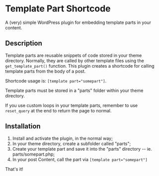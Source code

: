 Template Part Shortcode
=======================

A (very) simple WordPress plugin for embedding template parts in your content.

## Description ##

Template parts are reusable snippets of code stored in your theme directory. Normally, they are called by other template files using the `get_template_part()` function. This plugin creates a shortcode for calling template parts from the body of a post. 

Shortcode usage is: `[template part="somepart"]`.

Template parts must be stored in a "parts" folder within your theme directory. 

If you use custom loops in your template parts, remember to use `reset_query` at the end to return the page to normal.

## Installation ##

1. Install and activate the plugin, in the normal way;
2. In your theme directory, create a subfolder called "parts";
3. Create your template part and save it into the "parts" directory -- ie. parts/somepart.php;
4. In your post Content, call the part via `[template part="somepart"]`

That's it!